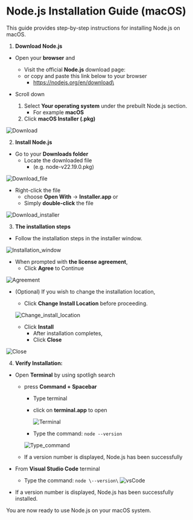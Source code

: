 # Node.js Installation Guide (macOS)

This guide provides step-by-step instructions for installing Node.js on
macOS.

1. **Download Node.js**
- Open your **browser** and 
    - Visit the official **Node.js** download page:
    - or copy and paste this link below to your browser
        - https://nodejs.org/en/download\

- Scroll down
    1. Select **Your operating system** under the prebuilt Node.js section.
        - For example **macOS**
    2. Click **macOS Installer (.pkg)**

![Download](/img/Download.png)

2. **Install Node.js**
- Go to your **Downloads folder**
    - Locate the downloaded file 
        * (e.g. node-v22.19.0.pkg)

![Download_file](/img/Download_file.png)


- Right-click the file
    - choose **Open With**  → **Installer.app** or
    - Simply **double-click** the file

![Download_installer](/img/Download_installer.png)

3. **The installation steps**

- Follow the installation steps in the installer window.

![Installation_window](/img/Installation_window.png)


- When prompted with **the license agreement**, 
    - Click **Agree** to Continue

![Agreement](/img/Agreement.png)

* (Optional) If you wish to change the installation location,
    * Click **Change Install Location** before proceeding.

    ![Change_install_location](/img/Change_install_location.png)

    - Click **Install** 
        - After installation completes, 
        - Click **Close**

![Close](/img/Close.png)



4. **Verify Installation:**

- Open **Terminal** by using spotligh search
    * press **Command + Spacebar**
        - Type terminal
        - click on **terminal.app** to open 

          ![Terminal](/img/Terminal.png)
        
        * Type the command: `node --version`
        
        ![Type_command](/img/Type_command.png)

    - If a version number is displayed, Node.js has been successfully

- From **Visual Studio Code** terminal
    - Type the command: `node \--version\`
    ![vsCode](/img/vsCode.png)

- If a version number is displayed, Node.js has been successfully
installed.


You are now ready to use Node.js on your macOS system.
